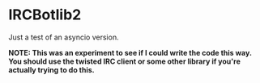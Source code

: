 IRCBotlib2
==========
Just a test of an asyncio version. 

**NOTE: This was an experiment to see if I could write the code this way. You should use the twisted IRC client or some other library if you're actually trying to do this.**
